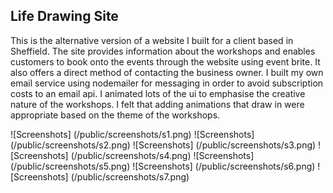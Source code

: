 
## Life Drawing Site

This is the alternative version of a website I built for a client based in Sheffield. The site provides information about the workshops and enables customers to book onto the events through the website using event brite. It also offers a direct method of contacting the business owner. I built my own email service using nodemailer for messaging in order to avoid subscription costs to an email api. I animated lots of the ui to emphasise the creative nature of the workshops. I felt that adding animations that draw in were appropriate based on the theme of the workshops.

![Screenshots] (/public/screenshots/s1.png)
![Screenshots] (/public/screenshots/s2.png)
![Screenshots] (/public/screenshots/s3.png)
![Screenshots] (/public/screenshots/s4.png)
![Screenshots] (/public/screenshots/s5.png)
![Screenshots] (/public/screenshots/s6.png)
![Screenshots] (/public/screenshots/s7.png)

